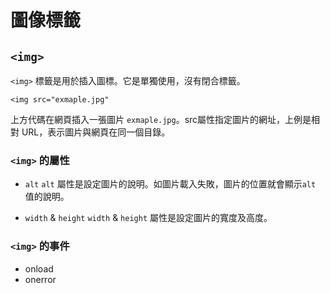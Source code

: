 # 圖像標籤

## `<img>`
`<img>` 標籤是用於插入圖標。它是單獨使用，沒有閉合標籤。

```
<img src="exmaple.jpg"
```

上方代碼在網頁插入一張圖片 `exmaple.jpg`。src屬性指定圖片的網址，上例是相對 URL，表示圖片與網頁在同一個目錄。


### `<img>` 的屬性
- `alt`
`alt` 屬性是設定圖片的說明。如圖片載入失敗，圖片的位置就會顯示`alt` 值的說明。

- `width` & `height`
`width` & `height` 屬性是設定圖片的寬度及高度。


### `<img>` 的事件
- onload
- onerror


